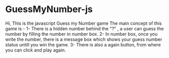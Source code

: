 # GuessMyNumber-js
Hi, 
This is the javascript Guess my Number game
The main concept of this game is - 
1- There is a hidden number behind the "?" , a user can guess the number by filling the number in number box.
2- In number box, once you write the number, there is a message box which shows your guess number status untill you win the game.
3- There is also a again button, from where you can click and play again.
